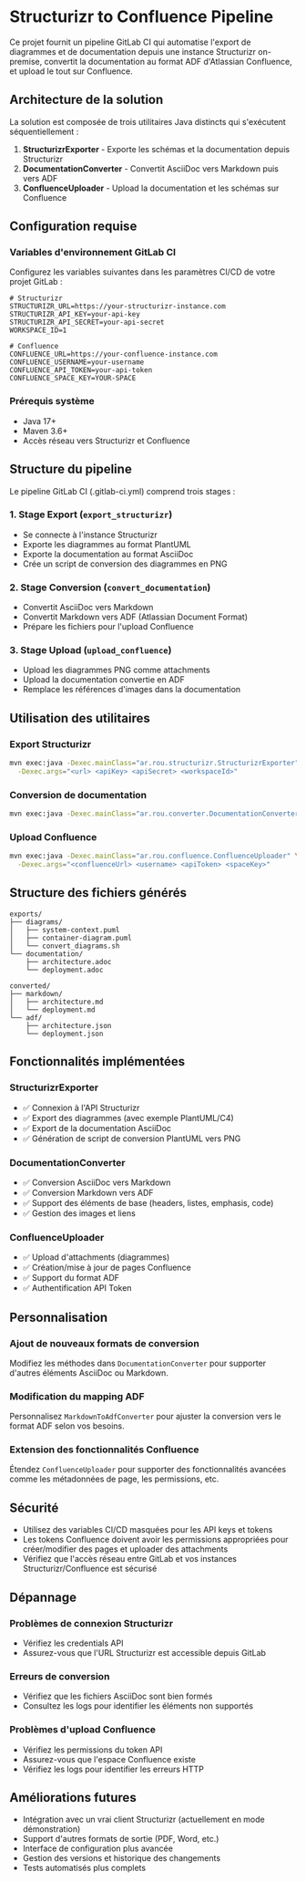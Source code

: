 # Structurizr to Confluence Pipeline

Ce projet fournit un pipeline GitLab CI qui automatise l'export de diagrammes et de documentation depuis une instance Structurizr on-premise, convertit la documentation au format ADF d'Atlassian Confluence, et upload le tout sur Confluence.

## Architecture de la solution

La solution est composée de trois utilitaires Java distincts qui s'exécutent séquentiellement :

1. **StructurizrExporter** - Exporte les schémas et la documentation depuis Structurizr
2. **DocumentationConverter** - Convertit AsciiDoc vers Markdown puis vers ADF
3. **ConfluenceUploader** - Upload la documentation et les schémas sur Confluence

## Configuration requise

### Variables d'environnement GitLab CI

Configurez les variables suivantes dans les paramètres CI/CD de votre projet GitLab :

```
# Structurizr
STRUCTURIZR_URL=https://your-structurizr-instance.com
STRUCTURIZR_API_KEY=your-api-key
STRUCTURIZR_API_SECRET=your-api-secret
WORKSPACE_ID=1

# Confluence
CONFLUENCE_URL=https://your-confluence-instance.com
CONFLUENCE_USERNAME=your-username
CONFLUENCE_API_TOKEN=your-api-token
CONFLUENCE_SPACE_KEY=YOUR-SPACE
```

### Prérequis système

- Java 17+
- Maven 3.6+
- Accès réseau vers Structurizr et Confluence

## Structure du pipeline

Le pipeline GitLab CI (.gitlab-ci.yml) comprend trois stages :

### 1. Stage Export (`export_structurizr`)
- Se connecte à l'instance Structurizr
- Exporte les diagrammes au format PlantUML
- Exporte la documentation au format AsciiDoc
- Crée un script de conversion des diagrammes en PNG

### 2. Stage Conversion (`convert_documentation`)
- Convertit AsciiDoc vers Markdown
- Convertit Markdown vers ADF (Atlassian Document Format)
- Prépare les fichiers pour l'upload Confluence

### 3. Stage Upload (`upload_confluence`)
- Upload les diagrammes PNG comme attachments
- Upload la documentation convertie en ADF
- Remplace les références d'images dans la documentation

## Utilisation des utilitaires

### Export Structurizr

```bash
mvn exec:java -Dexec.mainClass="ar.rou.structurizr.StructurizrExporter" \
  -Dexec.args="<url> <apiKey> <apiSecret> <workspaceId>"
```

### Conversion de documentation

```bash
mvn exec:java -Dexec.mainClass="ar.rou.converter.DocumentationConverter"
```

### Upload Confluence

```bash
mvn exec:java -Dexec.mainClass="ar.rou.confluence.ConfluenceUploader" \
  -Dexec.args="<confluenceUrl> <username> <apiToken> <spaceKey>"
```

## Structure des fichiers générés

```
exports/
├── diagrams/
│   ├── system-context.puml
│   ├── container-diagram.puml
│   └── convert_diagrams.sh
└── documentation/
    ├── architecture.adoc
    └── deployment.adoc

converted/
├── markdown/
│   ├── architecture.md
│   └── deployment.md
└── adf/
    ├── architecture.json
    └── deployment.json
```

## Fonctionnalités implémentées

### StructurizrExporter
- ✅ Connexion à l'API Structurizr
- ✅ Export des diagrammes (avec exemple PlantUML/C4)
- ✅ Export de la documentation AsciiDoc
- ✅ Génération de script de conversion PlantUML vers PNG

### DocumentationConverter
- ✅ Conversion AsciiDoc vers Markdown
- ✅ Conversion Markdown vers ADF
- ✅ Support des éléments de base (headers, listes, emphasis, code)
- ✅ Gestion des images et liens

### ConfluenceUploader
- ✅ Upload d'attachments (diagrammes)
- ✅ Création/mise à jour de pages Confluence
- ✅ Support du format ADF
- ✅ Authentification API Token

## Personnalisation

### Ajout de nouveaux formats de conversion
Modifiez les méthodes dans `DocumentationConverter` pour supporter d'autres éléments AsciiDoc ou Markdown.

### Modification du mapping ADF
Personnalisez `MarkdownToAdfConverter` pour ajuster la conversion vers le format ADF selon vos besoins.

### Extension des fonctionnalités Confluence
Étendez `ConfluenceUploader` pour supporter des fonctionnalités avancées comme les métadonnées de page, les permissions, etc.

## Sécurité

- Utilisez des variables CI/CD masquées pour les API keys et tokens
- Les tokens Confluence doivent avoir les permissions appropriées pour créer/modifier des pages et uploader des attachments
- Vérifiez que l'accès réseau entre GitLab et vos instances Structurizr/Confluence est sécurisé

## Dépannage

### Problèmes de connexion Structurizr
- Vérifiez les credentials API
- Assurez-vous que l'URL Structurizr est accessible depuis GitLab

### Erreurs de conversion
- Vérifiez que les fichiers AsciiDoc sont bien formés
- Consultez les logs pour identifier les éléments non supportés

### Problèmes d'upload Confluence
- Vérifiez les permissions du token API
- Assurez-vous que l'espace Confluence existe
- Vérifiez les logs pour identifier les erreurs HTTP

## Améliorations futures

- Intégration avec un vrai client Structurizr (actuellement en mode démonstration)
- Support d'autres formats de sortie (PDF, Word, etc.)
- Interface de configuration plus avancée
- Gestion des versions et historique des changements
- Tests automatisés plus complets
